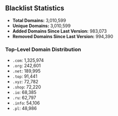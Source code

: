 ## Blacklist Statistics

- **Total Domains:** 3,010,599
- **Unique Domains:** 3,010,599
- **Added Domains Since Last Version:** 983,073
- **Removed Domains Since Last Version:** 994,390

### Top-Level Domain Distribution

-  `.com`: 1,325,974
-  `.org`: 242,601
-  `.net`: 189,995
-  `.top`: 91,441
-  `.xyz`: 72,782
-  `.shop`: 72,220
-  `.io`: 68,385
-  `.ru`: 62,797
-  `.info`: 54,106
-  `.pl`: 48,986
